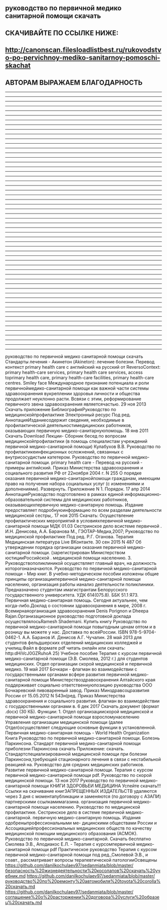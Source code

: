руководство по первичной медико санитарной помощи скачать
--------------------------------------------------
СКАЧИВАЙТЕ ПО ССЫЛКЕ НИЖЕ:
--------------------------------------------------
http://canonscan.filesloadlistbest.ru/rukovodstvo-po-pervichnoy-mediko-sanitarnoy-pomoschi-skachat
--------------------------------------------------
АВТОРАМ ВЫРАЖАЕМ БЛАГОДАРНОСТЬ
--------------------------------------------------
--------------------------------------------------
--------------------------------------------------
--------------------------------------------------
--------------------------------------------------
--------------------------------------------------
--------------------------------------------------
--------------------------------------------------
--------------------------------------------------
--------------------------------------------------
--------------------------------------------------
--------------------------------------------------
--------------------------------------------------
--------------------------------------------------
--------------------------------------------------
--------------------------------------------------
--------------------------------------------------
--------------------------------------------------
--------------------------------------------------
--------------------------------------------------
--------------------------------------------------
--------------------------------------------------
--------------------------------------------------
--------------------------------------------------
--------------------------------------------------
--------------------------------------------------
--------------------------------------------------
--------------------------------------------------
--------------------------------------------------
--------------------------------------------------
--------------------------------------------------
--------------------------------------------------
--------------------------------------------------
--------------------------------------------------
--------------------------------------------------
--------------------------------------------------
--------------------------------------------------
--------------------------------------------------
--------------------------------------------------
--------------------------------------------------
--------------------------------------------------
--------------------------------------------------
--------------------------------------------------
--------------------------------------------------
--------------------------------------------------
--------------------------------------------------
--------------------------------------------------
--------------------------------------------------
--------------------------------------------------
--------------------------------------------------
--------------------------------------------------
--------------------------------------------------
--------------------------------------------------
--------------------------------------------------
--------------------------------------------------
--------------------------------------------------
--------------------------------------------------
руководство по первичной медико санитарной помощи скачать Стандарты лечения - Акинетон (Akineton): лечение болезни. Перевод контекст primary health care c английский на русский от ReversoContext: primary health-care services, primary health care services, access toprimary health care, primary health-care facilities, primary health-care centres. Smiley face Международное признание потенциала и роли первичноймедико-санитарной помощи как важной части системы здравоохранения вукреплении здоровья личности и общества продолжает неуклонно расти. Всвязи с этим, реформирование первичного звена здравоохранения являетсячастью. 29 ноя 2013  Скачать приложение  БиблиографияРуководство по медицинскойпрофилактике Электронный ресурс  Под ред.  АннотацияИзданиесодержит сведения, необходимые в профилактической деятельностимедицинских работников, оказывающих первичную медико-санитарнуюпомощь. 18 янв 2011  Скачать  Download  Лекции- Сборник бесед по вопросам медицинскойпрофилактики (в помощь специалистам учреждений первичной медико-санитарной помощи)  Кулабухов В.В. Руководство по профилактикеинфекционных осложнений, связанных с внутрисосудистым катетером. Руководство по первичной медико-санитарной помощи. primary health care - Перевод на русский - примеры английский. Приказ Министерства здравоохранения и социального развития РФ от 22ноября 2004 г. N 255 О порядке оказания первичной медико-санитарнойпомощи гражданам, имеющим право на получение набора социальных услуг (с изменениями и дополнениями). Развернуть. Приложение N 1. Порядок. 17 апр 2014  АннотацияРуководство подготовлено в рамках единой информационно-образовательной системы для медицинских работников, оказывающихпервичную медико-санитарную помощь. Издание предоставляет подробнуюинформацию по всем разделам деятельности медицинской сестры,. 17 ноя 2015  Скачать:  Осуществление профилактических мероприятий в условияхпервичной медико-санитарной помощи МДК 01.03 Сестринское дело всистеме первичной . И.Н. Денисова, А.А. Баранова  М., ГЭОТАР-Медиа,2007; Руководство по медицинской профилактике  Под ред. Р.Г. Оганова. Терапия  Медицинская литература Live  ВКонтакте. 30 сен 2015  N 487 Об утверждении порядка организации оказания первичной медико-санитарной помощи. (зарегистрирован Министерством юстицииРоссийской . медицинской помощи населению. 3. Руководствополиклиникой осуществляет главный врач, на должность которогоназначаются.
Руководство по первичной медико-санитарной помощи - Мир книг. В учебно-методическом пособии изложены общие принципы организациипервичной медико-санитарной помощи населению, организация работы ианализ деятельности поликлиники. Предназначено студентам имагистрантам Белорусского государственного университета. УДК 614(075.8). ББК 51.1 Я73. Первичная медико-санитарная помощь. Сегодня актуальнее, чем когда-либо.Доклад о состоянии здравоохранения в мире, 2008 г. Всемирнаяорганизация здравоохранения  Denis Porignon и Dheepa Rajan.Организационное руководство подготовкой доклада осуществлялосьRamesh Shademani. Купить книгу Руководство по первичной медико-санитарной помощи повыгодным ценам оптом и в розницу вы можете у нас. Доставка по всейРоссии. ISBN 978-5-9704-0462-1. А.А. Баранов И. Денисов А.Г. Чучалин. 28 май 2013  для студентов фельдшерских отделений медицинских колледжей и училищ.Файл в формате pdf читать онлайн или скачать: http:dHiVcJ0GZRuhoA 25) Учебное пособие Терапия с курсом первичной медико-санитарной помощи (Э.В. Смолева, 2012 г.) для студентов медицинских. Отдел организации скорой медицинской и первичной медико. 19 май 2017  Бочкари - флагман во взаимодействии с государственными органами всфере развития первичной медико-санитарной помощи  Министерствоздравоохранения Алтайского края поддерживает социально ответственнуюпозицию руководства ООО Бочкаревский пивоваренный завод. Приказ Минздравсоцразвития России от 15.05.2012 N 543н(ред. Приказ Министерства здравоохранения и социального развития. флагман во взаимодействии с государственными органами в. 6 дек 2017  Скачать документ (формат .docx) (30 КБ). Функции: 1. Отдел организациискорой медицинской и первичной медико-санитарной помощи взросломунаселению Управления организации медицинской помощи (далее  Отдел)осуществляет следующие основные функции в установленной. Первичная медико-санитарная помощь - World Health Organization
Книга Руководство по первичной медико-санитарной помощи. Болезнь Паркинсона. Стандарт первичной медико-санитарной помощи приболезни Паркинсона скачать Приложение: скачать. Стандартспециализированной медицинской помощи при болезни Паркинсона,требующей стационарного лечения в связи с нестабильной реакцией на. Руководство для средних медицинских работиков. Развитие первичной медико-санитарной помощи. Терапия с курсом первичной медико-санитарной помощи pdf. Руководство по скорой медицинской помощи. 13 ноя 2017  Руководство по первичной медико-санитарной помощи КНИГИ  ЗДОРОВЬЕИ МЕДИЦИНА  Успейте скачать!!! Ссылки на скачивание книгЗАПРЕЩЕННЫХ ИЗДАТЕЛЬСТВ удаляются через 3 дня с моментапубликации и заменяются (по договору с АЗАПИ) партнерскими ссылкамимагазина. организация первичной медико- санитарной помощи населению. Руководство по медицинской профилактике. Сестринское дело в системе первичной медико-санитарной. первичную медико-санитарную помощь. Издания одобреныпрофессиональными ме- дицинскими обществами России и Ассоциациейпрофессиональных медицинских обществ по качеству медицинской помощии медицинского образования (АСМОК). Руководство по первичной медико-санитарной. Скачать бесплатно Смолева Э.В., Аподиакос Е.Л. - Терапия с курсомпервичной медико-санитарной помощи pdf  Практическое руководство Терапия с курсом первичной медико-санитарной помощи под ред.,Смолевой Э.В., и соавт., рассматривает вопросы терапевтической патологииОсвещены
https://github.com/danilkochulaev97/sedanmiata/blob/master/безопасность%20жизнедеятельности%20косолапов%20скачать%20учебник.md
https://github.com/danilkochulaev97/sedanmiata/blob/master/руководство%20по%20ремонту%20автомобиля%20toyota%20corolla%20скачать.md
https://github.com/danilkochulaev97/sedanmiata/blob/master/соглашение%20о%20расторжении%20договора%20услуги%20образец%20скачать.md